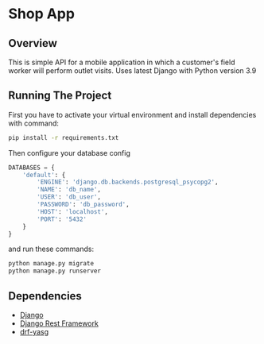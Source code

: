 # Shop App

## Overview

This is simple API for a mobile application in which a customer's field worker will perform outlet visits.
Uses latest Django with Python version 3.9

## Running The Project

First you have to activate your virtual environment and install dependencies with command:
```bash
pip install -r requirements.txt
```
Then configure your database config
```python
DATABASES = {
    'default': {
        'ENGINE': 'django.db.backends.postgresql_psycopg2',
        'NAME': 'db_name',
        'USER': 'db_user',
        'PASSWORD': 'db_password',
        'HOST': 'localhost',
        'PORT': '5432'
    }
}
```
and run these commands:
```bash
python manage.py migrate
python manage.py runserver
```

## Dependencies
* [Django](https://docs.djangoproject.com/en/4.1/)
* [Django Rest Framework](https://www.django-rest-framework.org/)
* [drf-yasg](https://drf-yasg.readthedocs.io/en/stable/)